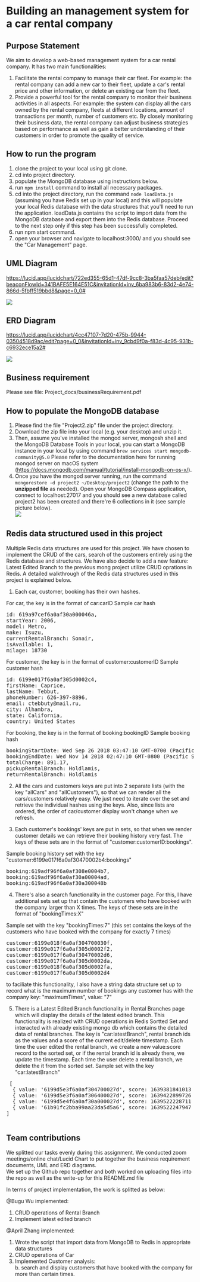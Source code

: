 # Building an management system for a car rental company
## Purpose Statement
We aim to develop a web-based management system for a car rental company. It has two main functionalities: 
1. Facilitate the rental company to manage their car fleet. For example: the rental company can add a new car to their fleet, update a car's rental price and other information, or delete an existing car from the fleet. 
2. Provide a powerful tool for the rental company to monitor their business activities in all aspects. For example: the system can display all the cars owned by the rental company, fleets at different locations, amount of transactions per month, number of customers etc. By closely monitoring their business data, the rental company can adjust business strategies based on performance as well as gain a better understanding of their customers in order to promote the quality of service. 

## How to run the program
1. clone the project to your local using git clone.
2. cd into project directory.
3. populate the MongoDB database using instructions below.
4. run ```npm install``` command to install all necessary packages.
5. cd into the project directory, run the command ```node loadData.js``` (assuming you have Redis set up in your local) and this will populate your local Redis database with the data structures that you'll need to run the application. loadData.js contains the script to import data from the MongoDB database and export them into the Redis database. Proceed to the next step only if this step has been successfully completed. 
6. run npm start command.
7. open your browser and navigate to localhost:3000/ and you should see the "Car Management" page.

## UML Diagram
https://lucid.app/lucidchart/722ed355-65d1-47df-9cc8-3ba5faa57deb/edit?beaconFlowId=341BAFE5E164E51C&invitationId=inv_6ba983b6-83d2-4e74-866d-5fbff519bbd8&page=0_0#

![](Project_docs/Diagrams/uml.jpeg)

## ERD Diagram
https://lucid.app/lucidchart/4cc47107-7d20-475b-9944-03504518d9ac/edit?page=0_0&invitationId=inv_9cbd9f0a-f83d-4c95-931b-c6932ece15a2#

![](Project_docs/Diagrams/ERD.png)

## Business requirement 
Please see file: Project_docs/businessRequirement.pdf

## How to populate the MongoDB database
1. Please find the file "Project2.zip" file under the project directory.  
2. Download the zip file into your local (e.g. your desktop) and unzip it.  
3. Then, assume you've installed the mongod server, mongosh shell and the MongoDB Database Tools in your local, you can start a MongoDB instance in your local by using command ```brew services start mongodb-community@5.0``` Please refer to the documentation here for running mongod server on macOS system (https://docs.mongodb.com/manual/tutorial/install-mongodb-on-os-x/).  
4. Once you have the mongod server running, run the command ```mongorestore -d project2 ~/Desktop/project2``` (change the path to the <strong>unzipped file</strong> as needed). Open your MongoDB Compass application, connect to localhost:27017 and you should see a new database called project2 has been created and there're 6 collections in it (see sample picture below).  
![](Project_docs/Diagrams/db.png)

## Redis data structured used in this project
Multiple Redis data structures are used for this project. We have chosen to implement the CRUD of the cars, search of the customers entirely using the Redis database and structures. We have also decide to add a new feature: Latest Edited Branch to the previous mong project utilize CRUD oprations in Redis. A detailed walkthrough of the Redis data structures used in this project is explained below. 

1. Each car, customer, booking has their own hashes. 

For car, the key is in the format of car:carID
Sample car hash
<pre>
id: 619a97cef6a0af30a000046a,
startYear: 2006,
model: Metro,
make: Isuzu,
currentRentalBranch: Sonair,
isAvailable: 1,
milage: 18730
</pre>  

For customer, the key is in the format of customer:customerID
Sample customer hash
<pre>
id: 6199e017f6a0af305d0002c4,
firstName: Caprice,
lastName: Tebbut,
phoneNumber: 626-397-8896,
email: ctebbuty@mail.ru,
city: Alhambra,
state: California,
country: United States
</pre> 

For booking, the key is in the format of booking:bookingID
Sample booking hash
<pre>
bookingStartDate: Wed Sep 26 2018 03:47:10 GMT-0700 (Pacific Daylight Time),
bookingEndDate: Wed Nov 14 2018 02:47:10 GMT-0800 (Pacific Standard Time),
totalCharge: 891.17,
pickupRentalBranch: Holdlamis,
returnRentalBranch: Holdlamis
</pre> 

2. All the cars and customers keys are put into 2 separate lists (with the key "allCars" and "allCustomers"), so that we can render all the cars/customers relatively easy. We just need to iterate over the set and retrieve the individual hashes using the keys. Also, since lists are ordered, the order of car/customer display won't change when we refresh. 

3. Each customer's bookings' keys are put in sets, so that when we render customer details we can retrieve their booking history very fast. The keys of these sets are in the format of "customer:customerID:bookings". 

Sample booking history set with the key "customer:6199e017f6a0af30470002b4:bookings"
<pre>
booking:619adf96f6a0af308e0004b7,
booking:619adf96f6a0af30a00004ad,
booking:619adf96f6a0af30a300048b
</pre> 

4. There's also a search functionality in the customer page. For this, I have additional sets set up that contain the customers who have booked with the company larger than X times. 
The keys of these sets are in the format of "bookingTimes:X"

Sample set with the key "bookingTimes:7" (this set contains the keys of the customers who have booked with the company for exactly 7 times)
<pre>
customer:6199e018f6a0af304700030f,
customer:6199e017f6a0af305d0002f2,
customer:6199e017f6a0af30470002d6,
customer:6199e017f6a0af305d0002da,
customer:6199e018f6a0af305d0002fa,
customer:6199e017f6a0af305d0002d4
</pre>

to faciliate this functionality, I also have a string data structure set up to record what is the maximum number of bookings any customer has with the company
key: "maximumTimes", value: "7"

5. There is a Latest Edited Branch functionality in Rental Branches page which will display the details of the latest edited branch. This functionality is realized with CRUD operations in Redis Sortted Set and interacted with already existing mongo db which contains the detailed data of rental branches. The key is "car:latestBranch", rental branch ids as the values and a score of the current edit/delete timestamp. Each time the user edited the rental branch, we create a new value:score record to the sorted set, or if the rental branch id is already there, we update the timestamp. Each time the user delete a rental branch, we delete the it from the sorted set. 
Sample set with the key "car:latestBranch"
 <pre>
 [
  { value: '6199d5e3f6a0af304700027d', score: 1639381841013 },
  { value: '6199d5e3f6a0af306400027d', score: 1639422899726 },
  { value: '6199d5e4f6a0af30a000027d', score: 1639522228711 },
  { value: '61b91fc2bba99aa23da5d5a6', score: 1639522247947 }
]
 </pre>

## Team contributions
We splitted our tasks evenly during this assignment. We conducted zoom meetings/online chat/Lucid Chart to put together the business requirement documents, UML and ERD diagrams.  
We set up the Github repo together and both worked on uploading files into the repo as well as the write-up for this README.md file

In terms of project implementation, the work is splitted as below:  
  
@Bugu Wu implemented:
1. CRUD operations of Rental Branch
2. Implement latest edited branch 

         
@April Zhang implemented:
1. Wrote the script that import data from MongoDB to Redis in appropriate data structures
2. CRUD operations of Car  
3. Implemented Customer analysis:  
   b. search and display customers that have booked with the company for more than certain times.
